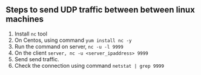 ## Steps to send UDP traffic between between linux machines

1. Install `nc` tool 
2. On Centos, using command `yum install nc -y`
3. Run the command on server, `nc -u -l 9999`
4. On the client `server, nc -u <server_ipaddress> 9999`
5. Send send traffic.
6. Check the connection using command `netstat | grep 9999`
